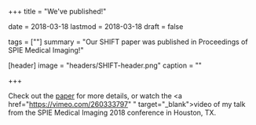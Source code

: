 +++
title = "We've published!"

date = 2018-03-18
lastmod = 2018-03-18
draft = false

tags = [""]
summary = "Our SHIFT paper was published in Proceedings of SPIE Medical Imaging!"

[header]
image = "headers/SHIFT-header.png"
caption = ""

+++

Check out the <a href="/files/SHIFT-SPIE-Medical-Imaging-2018.pdf" target="\_blank">paper</a> for more details, or watch the <a href="https://vimeo.com/260333797"
" target="\_blank">video</a> of my talk from the SPIE Medical Imaging 2018 conference in Houston, TX.
